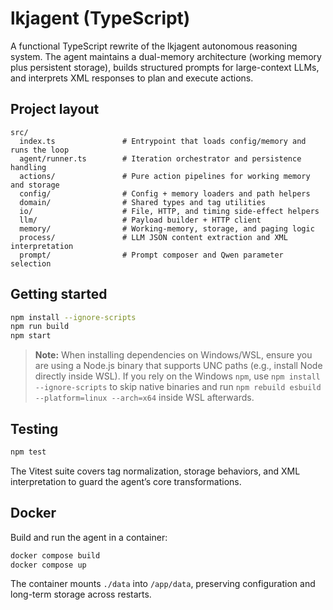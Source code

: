 # lkjagent (TypeScript)

A functional TypeScript rewrite of the lkjagent autonomous reasoning system. The agent maintains a dual-memory architecture (working memory plus persistent storage), builds structured prompts for large-context LLMs, and interprets XML responses to plan and execute actions.

## Project layout

```
src/
  index.ts               # Entrypoint that loads config/memory and runs the loop
  agent/runner.ts        # Iteration orchestrator and persistence handling
  actions/               # Pure action pipelines for working memory and storage
  config/                # Config + memory loaders and path helpers
  domain/                # Shared types and tag utilities
  io/                    # File, HTTP, and timing side-effect helpers
  llm/                   # Payload builder + HTTP client
  memory/                # Working-memory, storage, and paging logic
  process/               # LLM JSON content extraction and XML interpretation
  prompt/                # Prompt composer and Qwen parameter selection
```

## Getting started

```bash
npm install --ignore-scripts
npm run build
npm start
```

> **Note:** When installing dependencies on Windows/WSL, ensure you are using a Node.js binary that supports UNC paths (e.g., install Node directly inside WSL). If you rely on the Windows `npm`, use `npm install --ignore-scripts` to skip native binaries and run `npm rebuild esbuild --platform=linux --arch=x64` inside WSL afterwards.

## Testing

```bash
npm test
```

The Vitest suite covers tag normalization, storage behaviors, and XML interpretation to guard the agent’s core transformations.

## Docker

Build and run the agent in a container:

```bash
docker compose build
docker compose up
```

The container mounts `./data` into `/app/data`, preserving configuration and long-term storage across restarts.

